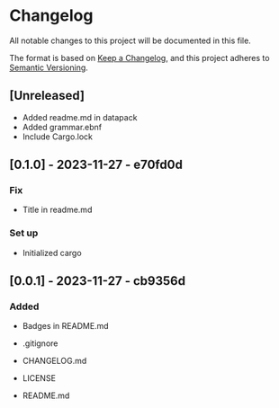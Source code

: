 # Changelog

All notable changes to this project will be documented in this file.

The format is based on [Keep a Changelog](https://keepachangelog.com/en/1.0.0/),
and this project adheres to [Semantic Versioning](https://semver.org/spec/v2.0.0.html).

## [Unreleased]

- Added readme.md in datapack
- Added grammar.ebnf
- Include Cargo.lock

## [0.1.0] - 2023-11-27 - e70fd0d

### Fix

- Title in readme.md

### Set up

- Initialized cargo

## [0.0.1] - 2023-11-27 - cb9356d

### Added

- Badges in README.md

- .gitignore
- CHANGELOG.md
- LICENSE
- README.md
